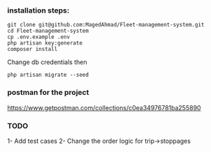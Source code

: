 ### installation steps:

```
git clone git@github.com:MagedAhmad/Fleet-management-system.git
cd Fleet-management-system
cp .env.example .env
php artisan key:generate
composer install
```
Change db credentials then

```
php artisan migrate --seed
```

### postman for the project 
https://www.getpostman.com/collections/c0ea34976781ba255890

### TODO

1- Add test cases
2- Change the order logic for trip->stoppages 


